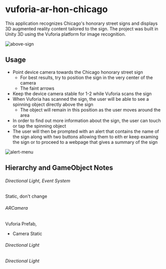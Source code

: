 # vuforia-ar-hon-chicago
This application recognizes Chicago's honorary street signs and displays 3D augmented reality content tailored to the sign. The project was built in Unity 3D using the Vuforia platform for image recognition.

![above-sign](https://i.imgur.com/zZw0aSU.png "Object above sign")

## Usage
* Point device camera towards the Chicago honorary street sign
  * For best results, try to position the sign in the very center of the camera
  * The faint arrows
* Keep the device camera stable for 1-2 while Vuforia scans the sign
* When Vuforia has scanned the sign, the user will be able to see a spinning object directly above the sign
  * The object will remain in this position as the user moves around the area
* In order to find out more information about the sign, the user can touch or tap the spinning object
* The user will then be prompted with an alert that contains the name of the sign along with two buttons allowing them to eith er keep examing the sign or to proceed to a webpage that gives a summary of the sign

![alert-menu](https://i.imgur.com/ygaF4pc.png "Alert menu")

## Hierarchy and GameObject Notes
###### Directional Light, Event System
Static, don't change
###### ARCamera
Vuforia Prefab, 
* Camera
Static
###### Directional Light 
###### Directional Light 
